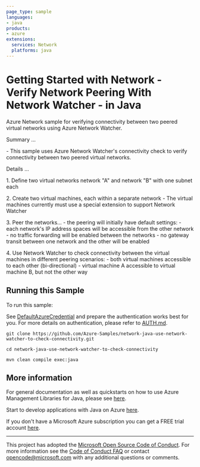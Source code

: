 ```yaml
---
page_type: sample
languages:
- java
products:
- azure
extensions:
  services: Network
  platforms: java
---
```


# Getting Started with Network - Verify Network Peering With Network Watcher - in Java #


  Azure Network sample for verifying connectivity between two peered virtual networks using Azure Network Watcher.
  <p>
  Summary ...
  <p>
  - This sample uses Azure Network Watcher's connectivity check to verify connectivity between
  two peered virtual networks.
  <p>
  Details ...
  <p>
  1. Define two virtual networks network "A" and network "B" with one subnet each
  <p>
  2. Create two virtual machines, each within a separate network
  - The virtual machines currently must use a special extension to support Network Watcher
  <p>
  3. Peer the networks...
  - the peering will initially have default settings:
  - each network's IP address spaces will be accessible from the other network
  - no traffic forwarding will be enabled between the networks
  - no gateway transit between one network and the other will be enabled
  <p>
  4. Use Network Watcher to check connectivity between the virtual machines in different peering scenarios:
  - both virtual machines accessible to each other (bi-directional)
  - virtual machine A accessible to virtual machine B, but not the other way
 

## Running this Sample ##

To run this sample:

See [DefaultAzureCredential](https://github.com/Azure/azure-sdk-for-java/tree/main/sdk/identity/azure-identity#defaultazurecredential) and prepare the authentication works best for you. For more details on authentication, please refer to [AUTH.md](https://github.com/Azure/azure-sdk-for-java/blob/main/sdk/resourcemanager/docs/AUTH.md).

    git clone https://github.com/Azure-Samples/network-java-use-network-watcher-to-check-connectivity.git

    cd network-java-use-network-watcher-to-check-connectivity

    mvn clean compile exec:java

## More information ##

For general documentation as well as quickstarts on how to use Azure Management Libraries for Java, please see [here](https://aka.ms/azsdk/java/mgmt).

Start to develop applications with Java on Azure [here](http://azure.com/java).

If you don't have a Microsoft Azure subscription you can get a FREE trial account [here](http://go.microsoft.com/fwlink/?LinkId=330212).

---

This project has adopted the [Microsoft Open Source Code of Conduct](https://opensource.microsoft.com/codeofconduct/). For more information see the [Code of Conduct FAQ](https://opensource.microsoft.com/codeofconduct/faq/) or contact [opencode@microsoft.com](mailto:opencode@microsoft.com) with any additional questions or comments.
